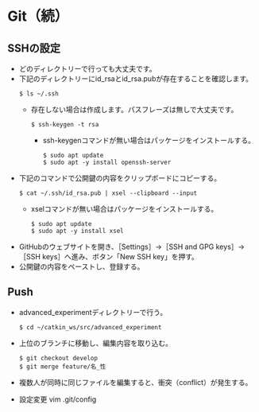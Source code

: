 # Git（続）


## SSHの設定
- どのディレクトリーで行っても大丈夫です。
- 下記のディレクトリーにid_rsaとid_rsa.pubが存在することを確認します。
  ```
  $ ls ~/.ssh
  ```
  - 存在しない場合は作成します。パスフレーズは無しで大丈夫です。
    ```
    $ ssh-keygen -t rsa
    ```
    - ssh-keygenコマンドが無い場合はパッケージをインストールする。
      ```
      $ sudo apt update
      $ sudo apt -y install openssh-server
      ```
- 下記のコマンドで公開鍵の内容をクリップボードにコピーする。
  ```
  $ cat ~/.ssh/id_rsa.pub | xsel --clipboard --input
  ```
  - xselコマンドが無い場合はパッケージをインストールする。
    ```
    $ sudo apt update
    $ sudo apt -y install xsel
    ```
- GitHubのウェブサイトを開き、［Settings］→［SSH and GPG keys］→［SSH keys］へ進み、ボタン「New SSH key」を押す。
- 公開鍵の内容をペーストし、登録する。


## Push
- advanced_experimentディレクトリーで行う。
  ```
  $ cd ~/catkin_ws/src/advanced_experiment
  ```
- 上位のブランチに移動し、編集内容を取り込む。
  ```
  $ git checkout develop
  $ git merge feature/名_性
  ```
- 複数人が同時に同じファイルを編集すると、衝突（conflict）が発生する。

- 設定変更
vim .git/config
